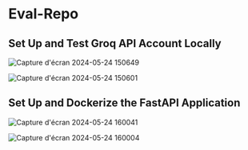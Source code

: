 # Eval-Repo

## Set Up and Test Groq API Account Locally

![Capture d'écran 2024-05-24 150649](https://github.com/Abder0514/Eval-Repo/assets/53054661/de22d2b0-44d6-486f-8035-9827b3884984)

![Capture d'écran 2024-05-24 150601](https://github.com/Abder0514/Eval-Repo/assets/53054661/f7625f73-5026-498d-a1cf-9627e4778362)


## Set Up and Dockerize the FastAPI Application

![Capture d'écran 2024-05-24 160041](https://github.com/Abder0514/Eval-Repo/assets/53054661/901a0b1d-3feb-4219-ab47-54c0ee2df768)


![Capture d'écran 2024-05-24 160004](https://github.com/Abder0514/Eval-Repo/assets/53054661/0f639e16-9762-428c-b67f-04b6421fa3ef)
